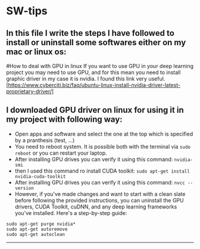 # SW-tips
In this file I write the steps I have followed to install or uninstall some softwares either on my mac or linux os:
-----------------------------------------------------------------------------------------------------------------
#How to deal with GPU in linux
If you want to use GPU in your deep learning project you may need to use GPU, and for this mean you need to install graphic driver in my case it is nvidia.
I found this link very useful. [https://www.cyberciti.biz/faq/ubuntu-linux-install-nvidia-driver-latest-proprietary-driver/]
## I downloaded GPU driver on linux for using it in my project with following way:
- Open apps and software and select the one at the top which is specified by a pranthesis (test, ...)
- You need to reboot system. It is possible both with the terminal via `sudo reboot` or you can restart your laptop.
- After installing GPU drives you can verify it using this command: `nvidia-smi`
- then I used this command ro install CUDA toolkit: `sudo apt-get install nvidia-cuda-toolkit`
- After installing GPU drives you can verify it using this command: `nvcc --version`
- However, if you've made changes and want to start with a clean slate before following the provided instructions, you can uninstall the GPU   drivers, CUDA Toolkit, cuDNN, and any deep learning frameworks you've installed. Here's a step-by-step guide:  
```
sudo apt-get purge nvidia*
sudo apt-get autoremove
sudo apt-get autoclean
```
  --------------------------------------------------------------------------------------------------------------
